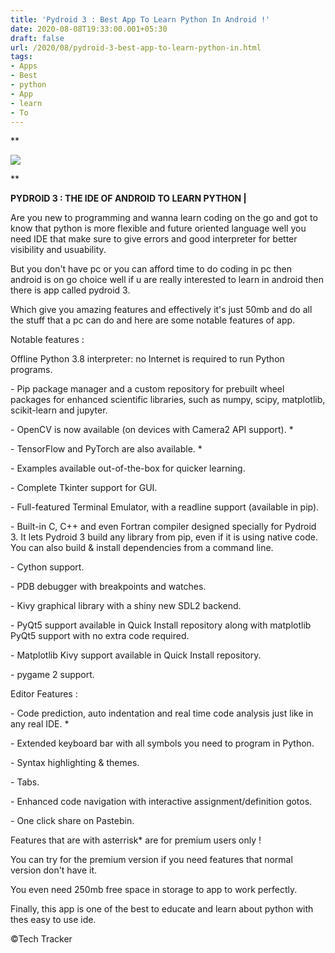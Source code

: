 ```yaml
---
title: 'Pydroid 3 : Best App To Learn Python In Android !'
date: 2020-08-08T19:33:00.001+05:30
draft: false
url: /2020/08/pydroid-3-best-app-to-learn-python-in.html
tags: 
- Apps
- Best
- python
- App
- learn
- To
---
```


**  

[![](https://lh3.googleusercontent.com/-VbmJrIqrV5w/Xy6x_LIvhyI/AAAAAAAABXI/mI_g4df4UzUYiXMZQnVOU7OlzsXs0C7lACLcBGAsYHQ/s1600/IMG_20200808_193543_578-01.jpeg)](https://lh3.googleusercontent.com/-VbmJrIqrV5w/Xy6x_LIvhyI/AAAAAAAABXI/mI_g4df4UzUYiXMZQnVOU7OlzsXs0C7lACLcBGAsYHQ/s1600/IMG_20200808_193543_578-01.jpeg)

**

  

**PYDROID 3 : THE IDE OF ANDROID TO LEARN PYTHON |**

  

Are you new to programming and wanna learn coding on the go and got to know that python is more flexible and future oriented language well you need IDE that make sure to give errors and good interpreter for better visibility and usuability.

  

But you don't have pc or you can afford time to do coding in pc then android is on go choice well if u are really interested to learn in android then there is app called pydroid 3.

  

Which give you amazing features and effectively it's just 50mb and do all the stuff that a pc can do and here are some notable features of app.

  

Notable features : 

  

Offline Python 3.8 interpreter: no Internet is required to run Python programs.

  

\- Pip package manager and a custom repository for prebuilt wheel packages for enhanced scientific libraries, such as numpy, scipy, matplotlib, scikit-learn and jupyter.

  

\- OpenCV is now available (on devices with Camera2 API support). \*

  

\- TensorFlow and PyTorch are also available. \*

  

\- Examples available out-of-the-box for quicker learning.

  

\- Complete Tkinter support for GUI.

  

\- Full-featured Terminal Emulator, with a readline support (available in pip).

  

\- Built-in C, C++ and even Fortran compiler designed specially for Pydroid 3. It lets Pydroid 3 build any library from pip, even if it is using native code. You can also build & install dependencies from a command line.

  

\- Cython support.

  

\- PDB debugger with breakpoints and watches.

\- Kivy graphical library with a shiny new SDL2 backend.

  

\- PyQt5 support available in Quick Install repository along with matplotlib PyQt5 support with no extra code required.

  

\- Matplotlib Kivy support available in Quick Install repository.

  

\- pygame 2 support.

  

Editor Features : 

  

\- Code prediction, auto indentation and real time code analysis just like in any real IDE. \*

  

\- Extended keyboard bar with all symbols you need to program in Python.

  

\- Syntax highlighting & themes.

  

\- Tabs.

  

\- Enhanced code navigation with interactive assignment/definition gotos.

  

\- One click share on Pastebin.

  

Features that are with asterrisk\* are for premium users only !

  

You can try for the premium version if you need features that normal version don't have it.

  

You even need 250mb free space in storage to app to work perfectly.

  

Finally, this app is one of the best to educate and learn about python with thes easy to use ide.

  

©Tech Tracker